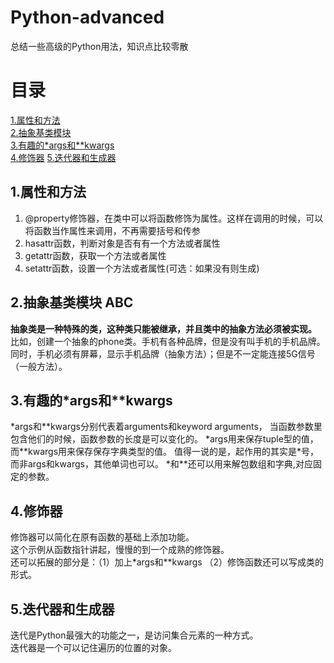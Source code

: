 # Python-advanced
总结一些高级的Python用法，知识点比较零散  

# 目录  
[1.属性和方法](##1.属性和方法)  
[2.抽象基类模块](##2.抽象基类模块)  
[3.有趣的\*args和**kwargs](##3.有趣的*args和**kwargs  )  
[4.修饰器](##4.修饰器)
[5.迭代器和生成器](##5.迭代器和生成器)

## 1.属性和方法  
1) @property修饰器，在类中可以将函数修饰为属性。这样在调用的时候，可以将函数当作属性来调用，不再需要括号和传参  
2) hasattr函数，判断对象是否有有一个方法或者属性  
3) getattr函数，获取一个方法或者属性  
4) setattr函数，设置一个方法或者属性(可选：如果没有则生成)  

## 2.抽象基类模块 ABC
**抽象类是一种特殊的类，这种类只能被继承，并且类中的抽象方法必须被实现。**  
比如，创建一个抽象的phone类。手机有各种品牌，但是没有叫手机的手机品牌。
同时，手机必须有屏幕，显示手机品牌（抽象方法）；但是不一定能连接5G信号（一般方法）。

## 3.有趣的\*args和**kwargs  
\*args和\*\*kwargs分别代表着arguments和keyword arguments，
当函数参数里包含他们的时候，函数参数的长度是可以变化的。
\*args用来保存tuple型的值，而\*\*kwargs用来保存保存字典类型的值。
值得一说的是，起作用的其实是\*号，而非args和kwargs，其他单词也可以。
\*和\*\*还可以用来解包数组和字典,对应固定的参数。  

## 4.修饰器  
修饰器可以简化在原有函数的基础上添加功能。  
这个示例从函数指针讲起，慢慢的到一个成熟的修饰器。  
还可以拓展的部分是：（1）加上\*args和\*\*kwargs （2）修饰函数还可以写成类的形式。

## 5.迭代器和生成器
迭代是Python最强大的功能之一，是访问集合元素的一种方式。  
迭代器是一个可以记住遍历的位置的对象。
